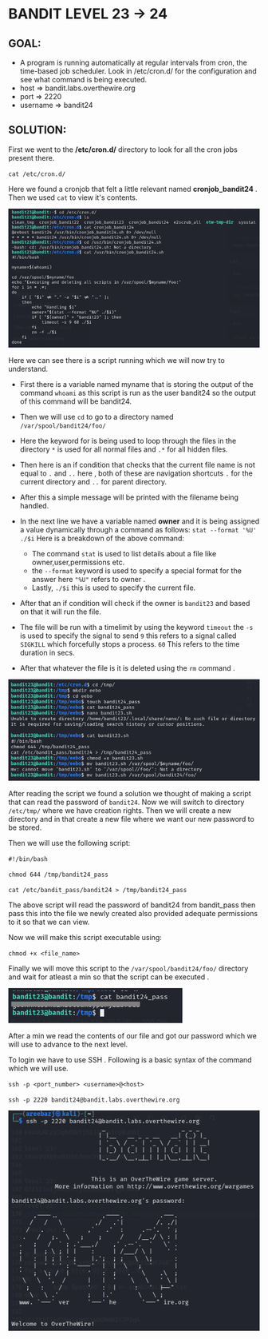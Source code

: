 # BANDIT LEVEL 23 -> 24

## GOAL:

- A program is running automatically at regular intervals from cron, the time-based job scheduler. Look in /etc/cron.d/ for the configuration and see what command is being executed.
- host => bandit.labs.overthewire.org
- port => 2220
- username => bandit24

## SOLUTION:

First we went to the **/etc/cron.d/** directory to look for all the cron jobs present there.

`cat /etc/cron.d/`

Here we found a cronjob that felt a little relevant named **cronjob_bandit24** . Then we used `cat` to view it's contents.

![Bandit24.1](./images/Bandit24.1.png "Bandit24.1")

Here we can see there is a script running which we will now try to understand.

- First there is a variable named myname that is storing the output of the command `whoami` as this script is run as the user bandit24 so the output of this command will be bandit24.

- Then we will use `cd` to go to a directory named `/var/spool/bandit24/foo/`

- Here the keyword for is being used to loop through the files in the directory `*` is used for all normal files and `.*` for all hidden files.

- Then here is an if condition that checks that the current file name is not equal to `.` and `..` here , both of these are navigation shortcuts `.` for the current directory and `..` for parent directory.

- After this a simple message will be printed with the filename being handled.

- In the next line we have a variable named **owner** and it is being assigned a value dynamically through a command as follows:
`stat --format '%U' ./$i`
Here is a breakdown of the above command:
    - The command `stat` is used to list details about a file like owner,user,permissions etc.
    - the `--format` keyword is used to specify a special format for the answer here `"%U"` refers to owner .
    - Lastly, `./$i` this is used to specify the current file.

- After that an if condition will check if the owner is `bandit23` and based on that it will run the file.

- The file will be run with a timelimit by using the keyword `timeout` the `-s` is used to specify the signal to send `9` this refers to a signal called `SIGKILL` which forcefully stops a process. `60` This refers to the time duration in secs.

- After that whatever the file is it is deleted using the `rm` command .

![Bandit24.2](./images/Bandit24.2.png "Bandit24.2")

After reading the script we found a solution we thought of making a script that can read the password of `bandit24`. Now we will switch to directory `/etc/tmp/` where we have creation rights. Then we will create a new directory and in that create a new file where we want our new password to be stored.

Then we will use the following script:

`#!/bin/bash`

`chmod 644 /tmp/bandit24_pass`

`cat /etc/bandit_pass/bandit24 > /tmp/bandit24_pass`

The above script will read the password of bandit24 from bandit_pass then pass this into the file we newly created also provided adequate permissions to it so that we can view.

Now we will make this script executable using:

`chmod +x <file_name>`

Finally we will move this script to the  `/var/spool/bandit24/foo/` directory and wait for atleast a min so that the script can be executed .

![Bandit24.3](./images/Bandit24.3.png "Bandit24.3")

After a min we read the contents of our file and got our password which we will use to advance to the next level.

To login we have to use SSH . Following is a basic syntax of the command which we will use.

`ssh -p <port_number> <username>@<host>`

`ssh -p 2220 bandit24@bandit.labs.overthewire.org`

![Bandit24.4](./images/Bandit24.4.png "Bandit24.4")